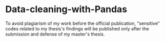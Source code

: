 # Data-cleaning-with-Pandas


To avoid plagiarism of my work before the official publication, "sensitive" codes related to my thesis's findings will be published only after the submission and defense of my master's thesis. 
